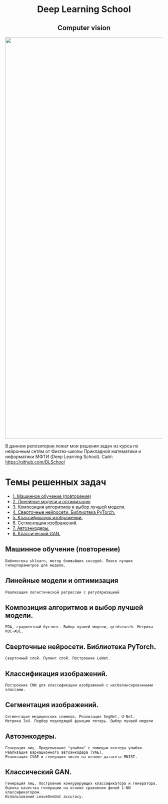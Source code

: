 <h1 style="text-align:center">Deep Learning School</h1>

<h2 style="text-align:center">Computer vision</h2>

<p align="center">
 <img src="_static/logo_readme.png" width=1280>
</p>

В данном репозитории лежат мои решения задач из курса по нейронным сетям от Физтех-школы Прикладной математики и информатики МФТИ (Deep Learning School). Сайт: https://github.com/DLSchool

# Темы решенных задач

- [1. Машинное обучение (повторение)](#ml)
- [2. Линейные модели и оптимизация](#lin)
- [3. Композиция алгоритмов и выбор лучшей модели.](#comp)
- [4. Сверточные нейросети. Библиотека PyTorch.](#cnn)
- [5. Классификация изображений.](#clas)
- [6. Сегментация изображений.](#segment)
- [7. Автоэнкодеры.](#ae)
- [8. Классический GAN.](#gan) 

<a id='ml'></a>
## Машинное обучение (повторение)

    Библиотека sklearn, метод ближайших соседей. Поиск лучших гиперпараметров для модели.

<a id='lin'></a>
## Линейные модели и оптимизация

    Реализация логистической регрессии с регуляризацией

<a id='comp'></a>
## Композиция алгоритмов и выбор лучшей модели.

    EDA, градиентный бустинг. Выбор лучшей модели, gridsearch. Метрика ROC-AUC.

<a id='cnn'></a>
## Сверточные нейросети. Библиотека PyTorch. 

    Сверточный слой. Пулинг слой. Построение LeNet.

<a id='clas'></a>
## Классификация изображений. 

    Построение CNN для классификации изображений с несбалансированными классами.

<a id='segment'></a>
## Сегментация изображений. 

    Сегментация медицинских снимков. Реализация SegNet, U-Net. 
    Метрика IoU. Подбор подходящей функции потерь. Выбор лучшей модели

<a id='ae'></a>
## Автоэнкодеры.

    Генерация лиц. Приделывание "улыбки" с помощью вектора улыбки.
    Реализация вариационного автоэнкодера (VAE). 
    Реализация CVAE и генерация чисел на основе датасета MNIST. 

<a id='gan'></a>
## Классический GAN. 

    Генерация лиц. Построение конкурирующих классификатора и генератора. 
    Оценка качества генерации на основе сравнения фичей 1-NN классификатором.
    Использование LeaveOneOut accuracy.